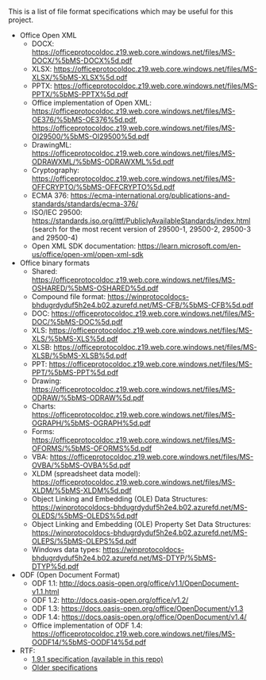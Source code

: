 This is a list of file format specifications which may be useful for this project.
- Office Open XML
  + DOCX: <https://officeprotocoldoc.z19.web.core.windows.net/files/MS-DOCX/%5bMS-DOCX%5d.pdf>
  + XLSX: <https://officeprotocoldoc.z19.web.core.windows.net/files/MS-XLSX/%5bMS-XLSX%5d.pdf>
  + PPTX: <https://officeprotocoldoc.z19.web.core.windows.net/files/MS-PPTX/%5bMS-PPTX%5d.pdf>
  + Office implementation of Open XML: <https://officeprotocoldoc.z19.web.core.windows.net/files/MS-OE376/%5bMS-OE376%5d.pdf>, <https://officeprotocoldoc.z19.web.core.windows.net/files/MS-OI29500/%5bMS-OI29500%5d.pdf>
  + DrawingML: <https://officeprotocoldoc.z19.web.core.windows.net/files/MS-ODRAWXML/%5bMS-ODRAWXML%5d.pdf>
  + Cryptography: <https://officeprotocoldoc.z19.web.core.windows.net/files/MS-OFFCRYPTO/%5bMS-OFFCRYPTO%5d.pdf>
  + ECMA 376: <https://ecma-international.org/publications-and-standards/standards/ecma-376/>
  + ISO/IEC 29500: <https://standards.iso.org/ittf/PubliclyAvailableStandards/index.html> (search for the most recent version of 29500-1, 29500-2, 29500-3 and 29500-4)
  + Open XML SDK documentation: <https://learn.microsoft.com/en-us/office/open-xml/open-xml-sdk>
- Office binary formats
  + Shared: <https://officeprotocoldoc.z19.web.core.windows.net/files/MS-OSHARED/%5bMS-OSHARED%5d.pdf>
  + Compound file format: <https://winprotocoldocs-bhdugrdyduf5h2e4.b02.azurefd.net/MS-CFB/%5bMS-CFB%5d.pdf>
  + DOC: <https://officeprotocoldoc.z19.web.core.windows.net/files/MS-DOC/%5bMS-DOC%5d.pdf>
  + XLS: <https://officeprotocoldoc.z19.web.core.windows.net/files/MS-XLS/%5bMS-XLS%5d.pdf>
  + XLSB: <https://officeprotocoldoc.z19.web.core.windows.net/files/MS-XLSB/%5bMS-XLSB%5d.pdf>
  + PPT: <https://officeprotocoldoc.z19.web.core.windows.net/files/MS-PPT/%5bMS-PPT%5d.pdf>
  + Drawing: <https://officeprotocoldoc.z19.web.core.windows.net/files/MS-ODRAW/%5bMS-ODRAW%5d.pdf>
  + Charts: <https://officeprotocoldoc.z19.web.core.windows.net/files/MS-OGRAPH/%5bMS-OGRAPH%5d.pdf>
  + Forms: <https://officeprotocoldoc.z19.web.core.windows.net/files/MS-OFORMS/%5bMS-OFORMS%5d.pdf>
  + VBA: <https://officeprotocoldoc.z19.web.core.windows.net/files/MS-OVBA/%5bMS-OVBA%5d.pdf>
  + XLDM (spreadsheet data model): <https://officeprotocoldoc.z19.web.core.windows.net/files/MS-XLDM/%5bMS-XLDM%5d.pdf>
  + Object Linking and Embedding (OLE) Data Structures: <https://winprotocoldocs-bhdugrdyduf5h2e4.b02.azurefd.net/MS-OLEDS/%5bMS-OLEDS%5d.pdf>
  + Object Linking and Embedding (OLE) Property Set Data Structures: <https://winprotocoldocs-bhdugrdyduf5h2e4.b02.azurefd.net/MS-OLEPS/%5bMS-OLEPS%5d.pdf>
  + Windows data types: <https://winprotocoldocs-bhdugrdyduf5h2e4.b02.azurefd.net/MS-DTYP/%5bMS-DTYP%5d.pdf>
- ODF (Open Document Format)
  + ODF 1.1: <http://docs.oasis-open.org/office/v1.1/OpenDocument-v1.1.html>
  + ODF 1.2: <http://docs.oasis-open.org/office/v1.2/>
  + ODF 1.3: <https://docs.oasis-open.org/office/OpenDocument/v1.3>
  + ODF 1.4: <https://docs.oasis-open.org/office/OpenDocument/v1.4/>
  + Office implementation of ODF 1.4: <https://officeprotocoldoc.z19.web.core.windows.net/files/MS-OODF14/%5bMS-OODF14%5d.pdf>
- RTF:
  + [1.9.1 specification (available in this repo)](Word2007RTFSpec9.pdf)
  + [Older specifications](https://latex2rtf.sourceforge.net/docs.html)
